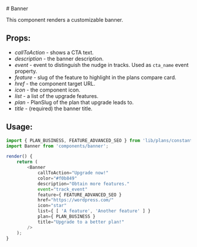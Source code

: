 # Banner

This component renders a customizable banner.

## Props:

- *callToAction* - shows a CTA text.
- *description* - the banner description.
- *event* - event to distinguish the nudge in tracks. Used as `cta_name` event property.
- *feature* - slug of the feature to highlight in the plans compare card.
- *href* - the component target URL.
- *icon* - the component icon.
- *list* - a list of the upgrade features.
- *plan* - PlanSlug of the plan that upgrade leads to.
- *title* - (required) the banner title.

## Usage:

```js
import { PLAN_BUSINESS, FEATURE_ADVANCED_SEO } from 'lib/plans/constants';
import Banner from 'components/banner';

render() {
	return (
		<Banner
			callToAction="Upgrade now!"
			color="#f0b849"
			description="Obtain more features."
			event="track_event"
			feature={ FEATURE_ADVANCED_SEO }
			href="https://wordpress.com/"
			icon="star"
			list={ [ 'A feature', 'Another feature' ] }
			plan={ PLAN_BUSINESS }
			title="Upgrade to a better plan!"
		/>
	);
}
```
